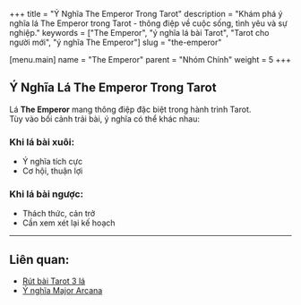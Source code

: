 +++
title = "Ý Nghĩa The Emperor Trong Tarot"
description = "Khám phá ý nghĩa lá The Emperor trong Tarot - thông điệp về cuộc sống, tình yêu và sự nghiệp."
keywords = ["The Emperor", "ý nghĩa lá bài Tarot", "Tarot cho người mới", "ý nghĩa The Emperor"]
slug = "the-emperor"

[menu.main]
name = "The Emperor"
parent = "Nhóm Chính"
weight = 5
+++

## Ý Nghĩa Lá The Emperor Trong Tarot

Lá **The Emperor** mang thông điệp đặc biệt trong hành trình Tarot.  
Tùy vào bối cảnh trải bài, ý nghĩa có thể khác nhau:

### Khi lá bài xuôi:
- Ý nghĩa tích cực  
- Cơ hội, thuận lợi  

### Khi lá bài ngược:
- Thách thức, cản trở  
- Cần xem xét lại kế hoạch  

---

## Liên quan:
- [Rút bài Tarot 3 lá](../../)
- [Ý nghĩa Major Arcana](../)

